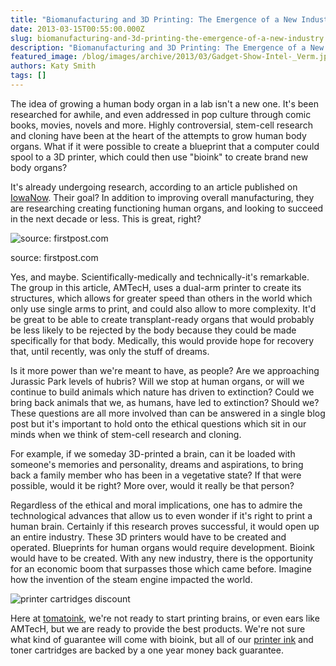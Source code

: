 ```yaml
---
title: "Biomanufacturing and 3D Printing: The Emergence of a New Industry"
date: 2013-03-15T00:55:00.000Z
slug: biomanufacturing-and-3d-printing-the-emergence-of-a-new-industry
description: "Biomanufacturing and 3D Printing: The Emergence of a New Industry"
featured_image: /blog/images/archive/2013/03/Gadget-Show-Intel-_Verm.jpg
authors: Katy Smith
tags: []
---
```


The idea of growing a human body organ in a lab isn't a new one. It's been researched for awhile, and even addressed in pop culture through comic books, movies, novels and more. Highly controversial, stem-cell research and cloning have been at the heart of the attempts to grow human body organs. What if it were possible to create a blueprint that a computer could spool to a 3D printer, which could then use "bioink" to create brand new body organs?

It's already undergoing research, according to an article published on [IowaNow](http://now.uiowa.edu/2013/02/ui-researchers-developing-3d-printer-bio-ink-create-human-organs). Their goal? In addition to improving overall manufacturing, they are researching creating functioning human organs, and looking to succeed in the next decade or less. This is great, right?

![source: firstpost.com](/blog/images/archive/2013/03/Gadget-Show-Intel-_Verm-632x356.jpg)

source: firstpost.com

Yes, and maybe. Scientifically-medically and technically-it's remarkable. The group in this article, AMTecH, uses a dual-arm printer to create its structures, which allows for greater speed than others in the world which only use single arms to print, and could also allow to more complexity. It'd be great to be able to create transplant-ready organs that would probably be less likely to be rejected by the body because they could be made specifically for that body. Medically, this would provide hope for recovery that, until recently, was only the stuff of dreams.

Is it more power than we're meant to have, as people? Are we approaching Jurassic Park levels of hubris? Will we stop at human organs, or will we continue to build animals which nature has driven to extinction? Could we bring back animals that we, as humans, have led to extinction? Should we? These questions are all more involved than can be answered in a single blog post but it's important to hold onto the ethical questions which sit in our minds when we think of stem-cell research and cloning.

For example, if we someday 3D-printed a brain, can it be loaded with someone's memories and personality, dreams and aspirations, to bring back a family member who has been in a vegetative state? If that were possible, would it be right? More over, would it really be that person?

Regardless of the ethical and moral implications, one has to admire the technological advances that allow us to even wonder if it's right to print a human brain. Certainly if this research proves successful, it would open up an entire industry. These 3D printers would have to be created and operated. Blueprints for human organs would require development. Bioink would have to be created. With any new industry, there is the opportunity for an economic boom that surpasses those which came before. Imagine how the invention of the steam engine impacted the world.

![printer cartridges discount](/blog/images/archive/2013/05/generic-savings_01-632x234.png)

Here at [tomatoink](https://www.tomatoink.com/), we're not ready to start printing brains, or even ears like AMTecH, but we are ready to provide the best products. We're not sure what kind of guarantee will come with bioink, but all of our [printer ink](https://www.tomatoink.com/) and toner cartridges are backed by a one year money back guarantee.